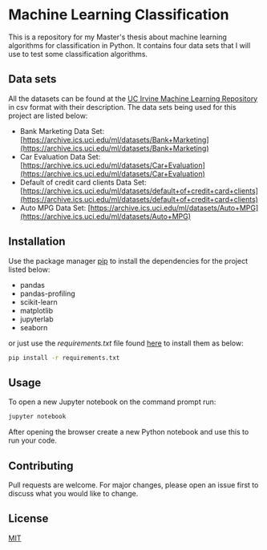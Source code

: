 # Machine Learning Classification

This is a repository for my Master's thesis about machine learning algorithms for classification in Python. It contains four data sets that I will use to test some classification algorithms.

## Data sets

All the datasets can be found at the [UC Irvine Machine Learning Repository](https://archive.ics.uci.edu/ml/index.php) in csv format with their description.
The data sets being used for this project are listed below:
- Bank Marketing Data Set: [https://archive.ics.uci.edu/ml/datasets/Bank+Marketing](https://archive.ics.uci.edu/ml/datasets/Bank+Marketing)
- Car Evaluation Data Set: [https://archive.ics.uci.edu/ml/datasets/Car+Evaluation](https://archive.ics.uci.edu/ml/datasets/Car+Evaluation)
- Default of credit card clients Data Set: [https://archive.ics.uci.edu/ml/datasets/default+of+credit+card+clients](https://archive.ics.uci.edu/ml/datasets/default+of+credit+card+clients)
- Auto MPG Data Set: [https://archive.ics.uci.edu/ml/datasets/Auto+MPG](https://archive.ics.uci.edu/ml/datasets/Auto+MPG)


## Installation 

Use the package manager [pip](https://pip.pypa.io/en/stable/) to install  the dependencies for the project listed below:

- pandas
- pandas-profiling
- scikit-learn
- matplotlib
- jupyterlab
- seaborn

or just use the *requirements.txt* file found [here](https://github.com/mariosfish/machine_learning_classification/blob/master/requirements.txt) to install them as below:

```bash
pip install -r requirements.txt
```

## Usage

To open a  new Jupyter notebook on the command prompt run:
```bash
jupyter notebook
```
After opening the browser create a new Python notebook and use this to run your code.
## Contributing
Pull requests are welcome. For major changes, please open an issue first to discuss what you would like to change.


## License
[MIT](https://choosealicense.com/licenses/mit/)
